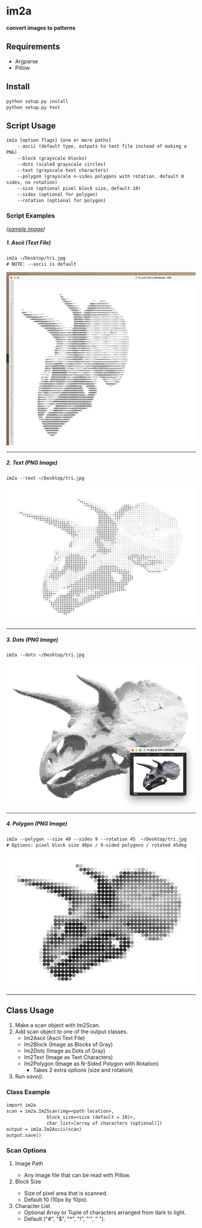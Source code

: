 # im2a
__convert images to patterns__

## Requirements

- Argparse
- Pillow
## Install

```
python setup.py install
python setup.py test
```

## Script Usage

```
im2a [option flags] [one or more paths] 
    --ascii (default type, outputs to text file instead of making a PNG)
    --block (grayscale blocks)
    --dots (scaled grayscale circles)
    --text (grayscale text characters)
    --polygon (grayscale n-sides polygons with rotation. default 8 sides, no rotation)
    --size (optional pixel block size, default 10)
    --sides (optional for polygon) 
    --rotation (optional for polygon)
```

### Script Examples

*([sample image](https://commons.wikimedia.org/wiki/File:Smithsonian-Triceratops-skull-cast-0002a.jpg))*

##### 1. Ascii (Text File)
```
im2a ~/Desktop/tri.jpg
# NOTE: --ascii is default
```

![im2a example 1](https://github.com/jaschon/im2a-py/blob/main/_screenshots/tri_ascii.png?raw=true)

---

##### 2. Text (PNG Image)

```
im2a --text ~/Desktop/tri.jpg
```

![im2a example 2](https://github.com/jaschon/im2a-py/blob/main/_screenshots/tri_text.png?raw=true)


---

##### 3. Dots (PNG Image)

```
im2a --dots ~/Desktop/tri.jpg
```

![im2a example 3](https://github.com/jaschon/im2a-py/blob/main/_screenshots/tri_dots.png?raw=true)

---

##### 4. Polygon (PNG Image)

```
im2a --polygon --size 40 --sides 9 --rotation 45  ~/Desktop/tri.jpg
# Options: pixel block size 40px / 9-sided polygons / rotated 45deg
```

![im2a example 4](https://github.com/jaschon/im2a-py/blob/main/_screenshots/tri_polygon.png?raw=true)

---

## Class Usage

1. Make a scan object with Im2Scan.
2. Add scan object to one of the output classes.
    * Im2Ascii (Ascii Text File)
    * Im2Block (Image as Blocks of Gray)
    * Im2Dots (Image as Dots of Gray)
    * Im2Text (Image as Text Characters)
    * Im2Polygon (Image as N-Sided Polygon with Rotation)
      * Takes 2 extra options (size and rotation)
3. Run _save()_.

### Class Example

```
import im2a
scan = im2a.Im2Scan(img=<path location>, 
               block_size=<size (default = 10)>, 
               char_list=[array of characters (optional)])
output = im2a.Im2Ascii(scan)
output.save()
```

### Scan Options

1. Image Path <String Path Location>
    * Any image file that can be read with Pillow.
2. Block Size <Int>
    * Size of pixel area that is scanned.
    * Default 10 (10px by 10px).
3. Character List
    * Optional Array or Tuple of characters arranged from dark to light.
    * Default ("#", "$", "*", "!", "'", " ").
    
    
    
    
